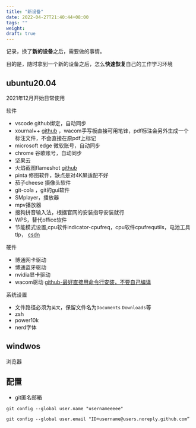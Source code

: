 ```yaml
---
title: "新设备"
date: 2022-04-27T21:40:44+08:00
tags: ""
weight:
draft: true
---
```


记录，换了**新的设备**之后，需要做的事情。

目的是，随时拿到一个新的设备之后，怎么**快速恢复**自己的工作学习环境

## ubuntu20.04

2021年12月开始日常使用

软件

+ vscode github绑定，自动同步
+ xournal++ [github](https://github.com/xournalpp/xournalpp) ，wacom手写板直接可用笔锋，pdf标注会另外生成一个标注文件，不会直接在原pdf上标记
+ microsoft edge 微软账号，自动同步
+ chrome 谷歌账号，自动同步
+ 坚果云
+ 火焰截图flameshot [github](https://github.com/flameshot-org/flameshot)
+ pinta 修图软件，缺点是对4K屏适配不好
+ 茄子cheese  摄像头软件
+ git-cola ，git的gui软件
+ SMplayer，播放器
+ mpv播放器
+ 搜狗拼音输入法，根据官网的安装指导安装就行
+ WPS，替代office软件
+ 节能模式设置,cpu软件indicator-cpufreq，cpu软件cpufrequtils，电池工具tlp， [csdn](https://blog.csdn.net/lzp_k2/article/details/97272282)

硬件

+ 博通网卡驱动
+ 博通蓝牙驱动
+ nvidia显卡驱动
+ wacom驱动 [github-最好直接用命令行安装，不要自己编译](https://github.com/linuxwacom/xf86-input-wacom/wiki/Building-The-Driver)

系统设置

+ 文件路径必须为`英文`，保留文件名为`Documents` `Downloads`等
+ zsh
+ power10k
+ nerd字体

## windwos

浏览器

## 配置

+ git匿名邮箱
 
 ```
 git config --global user.name "usernameeeee"

git config --global user.email "ID+username@users.noreply.github.com”


```